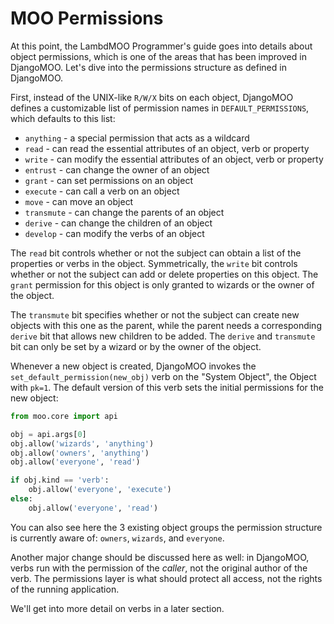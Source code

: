 # MOO Permissions

At this point, the LambdMOO Programmer's guide goes into details about object permissions, which is one of the areas that has been improved in DjangoMOO. Let's dive into the permissions structure as defined in DjangoMOO.

First, instead of the UNIX-like `R/W/X` bits on each object, DjangoMOO defines a customizable list of permission names in `DEFAULT_PERMISSIONS`, which defaults to this list:

* `anything` - a special permission that acts as a wildcard
* `read` - can read the essential attributes of an object, verb or property
* `write` - can modify the essential attributes of an object, verb or property
* `entrust` - can change the owner of an object
* `grant` - can set permissions on an object
* `execute` - can call a verb on an object
* `move` - can move an object
* `transmute` - can change the parents of an object
* `derive` - can change the children of an object
* `develop` - can modify the verbs of an object

The `read` bit controls whether or not the subject can obtain a list of the properties or verbs in the object. Symmetrically, the `write` bit controls whether or not the subject can add or delete properties on this object. The `grant` permission for this object is only granted to wizards or the owner of the object.

The `transmute` bit specifies whether or not the subject can create new objects with this one as the parent, while the parent needs a corresponding `derive` bit that allows new children to be added. The `derive` and `transmute` bit can only be set by a wizard or by the owner of the object.

Whenever a new object is created, DjangoMOO invokes the `set_default_permission(new_obj)` verb on the "System Object", the Object with `pk=1`. The default version of this verb sets the initial permissions for the new object:

```python
from moo.core import api

obj = api.args[0]
obj.allow('wizards', 'anything')
obj.allow('owners', 'anything')
obj.allow('everyone', 'read')

if obj.kind == 'verb':
    obj.allow('everyone', 'execute')
else:
    obj.allow('everyone', 'read')
```

You can also see here the 3 existing object groups the permission structure is currently aware of: `owners`, `wizards`, and `everyone`.

Another major change should be discussed here as well: in DjangoMOO, verbs run with the permission of the _caller_, not the original author of the verb. The permissions layer is what should protect all access, not the rights of the running application.

We'll get into more detail on verbs in a later section.
